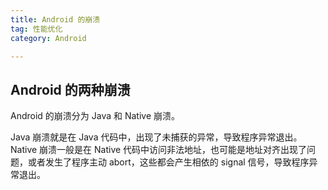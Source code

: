 ```yaml
---
title: Android 的崩溃
tag: 性能优化
category: Android

---
```


## Android 的两种崩溃

Android 的崩溃分为 Java 和 Native 崩溃。

Java 崩溃就是在 Java 代码中，出现了未捕获的异常，导致程序异常退出。Native 崩溃一般是在 Native 代码中访问非法地址，也可能是地址对齐出现了问题，或者发生了程序主动 abort，这些都会产生相依的 signal 信号，导致程序异常退出。



